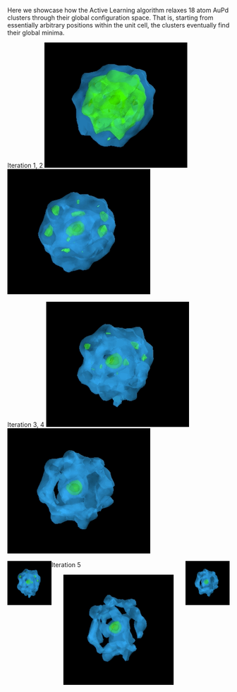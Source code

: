 Here we showcase how the Active Learning algorithm relaxes 18 atom AuPd clusters through their global configuration space.
That is, starting from essentially arbitrary positions within the unit cell, the clusters eventually find their global minima.


Iteration 1, 2
![](ga1.gif "iteration 1") ![](ga2.gif "iteration 2")


Iteration 3, 4
![](ga3.gif "iteration 3") ![](ga4.gif "iteration 4")

<img align="left" width="100" height="100" src="ga3.gif"> <img align="right" width="100" height="100" src="ga4.gif">

Iteration 5
<p align="center">
  <img width="250" height="250" src="ga5.gif">
</p>
